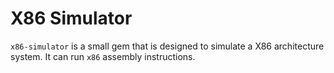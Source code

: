 # X86 Simulator

`x86-simulator` is a small gem that is designed to simulate a X86 architecture system. It can run `x86` assembly instructions.